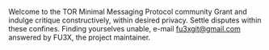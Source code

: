 Welcome to the TOR Minimal Messaging Protocol community
Grant and indulge critique constructively, within desired privacy.
Settle disputes within these confines.
Finding yourselves unable, e-mail fu3xgit@gmail.com answered by FU3X, the project maintainer. 
